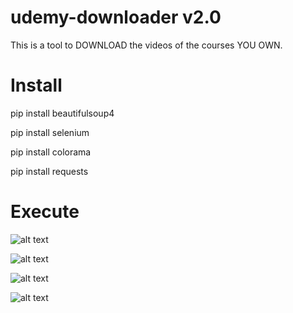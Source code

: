 # udemy-downloader v2.0
This is a tool to DOWNLOAD the videos of the courses YOU OWN.

# Install
pip install beautifulsoup4

pip install selenium

pip install colorama

pip install requests

# Execute
![alt text](https://github.com/JBUinfo/udemy-downloader/blob/main/images/1.jpg?raw=true)

![alt text](https://github.com/JBUinfo/udemy-downloader/blob/main/images/2.png?raw=true)

![alt text](https://github.com/JBUinfo/udemy-downloader/blob/main/images/3.PNG?raw=true)

![alt text](https://github.com/JBUinfo/udemy-downloader/blob/main/images/4.png?raw=true)

